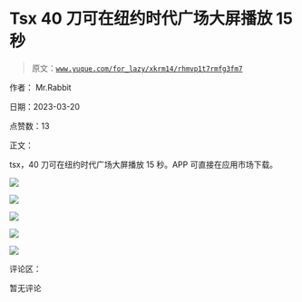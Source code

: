 # Tsx 40 刀可在纽约时代广场大屏播放 15 秒

> 原文：[`www.yuque.com/for_lazy/xkrm14/rhmvp1t7rmfg3fm7`](https://www.yuque.com/for_lazy/xkrm14/rhmvp1t7rmfg3fm7)

作者： Mr.Rabbit

日期：2023-03-20

点赞数：13

正文：

tsx，40 刀可在纽约时代广场大屏播放 15 秒。APP 可直接在应用市场下载。

![](img/6c1cd95cc756e9e48bdd0caf6ca6058a.png)

![](img/eabf202c4f127659b6f213133e91d237.png)  

![](img/c44966105cc7ea97d80e8e3f14b9578c.png)

![](img/d59e07154c4247daeacb8d2f8d6d890a.png)  

![](img/2f834328560ce5e5871f0714db851a4e.png)

评论区：

暂无评论



